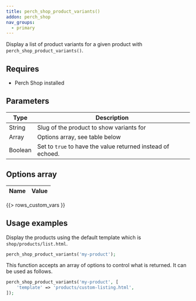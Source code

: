 ```yaml
---
title: perch_shop_product_variants()
addon: perch_shop
nav_groups:
  - primary
---
```


Display a list of product variants for a given product with `perch_shop_product_variants()`.

## Requires

- Perch Shop installed

## Parameters

| Type | Description |
|-|-|
| String  | Slug of the product to show variants for |
| Array   | Options array, see table below |
| Boolean | Set to `true` to have the value returned instead of echoed. |


## Options array

|Name|Value|
|-|-|
{{> rows_custom_vars }}

## Usage examples

Display the products using the default template which is `shop/products/list.html`.

```php
perch_shop_product_variants('my-product');
```


This function accepts an array of options to control what is returned. It can be used as follows.

```php
perch_shop_product_variants('my-product', [
    'template' => 'products/custom-listing.html',
]);
```
